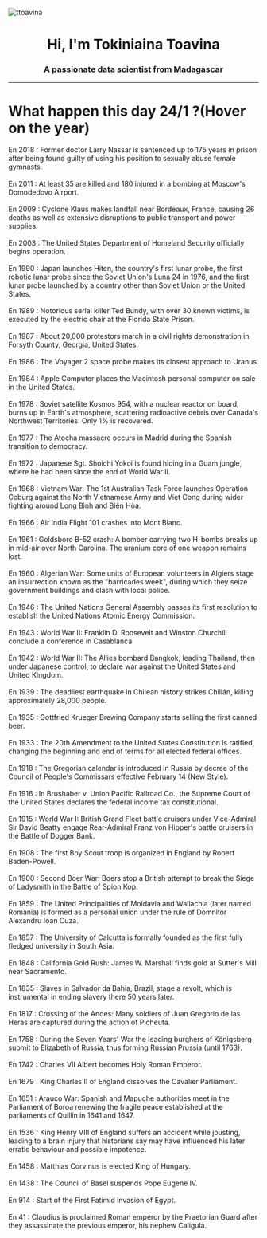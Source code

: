 
<p align="left"> <img src="https://komarev.com/ghpvc/?username=ttoavina&label=Profile%20views&color=0e75b6&style=flat" alt="ttoavina" /> </p>
<h1 align="center">Hi, I'm Tokiniaina Toavina</h1>
<h3 align="center">A passionate data scientist from Madagascar</h3>
    
<hr/>
<h1> What happen this day 24/1 ?(Hover on the year)</h1>

En 2018 : Former doctor Larry Nassar is sentenced up to 175 years in prison after being found guilty of using his position to sexually abuse female gymnasts.
<br/><br/>
En 2011 : At least 35 are killed and 180 injured in a bombing at Moscow's Domodedovo Airport.
<br/><br/>
En 2009 : Cyclone Klaus makes landfall near Bordeaux, France, causing 26 deaths as well as extensive disruptions to public transport and power supplies.
<br/><br/>
En 2003 : The United States Department of Homeland Security officially begins operation.
<br/><br/>
En 1990 : Japan launches Hiten, the country's first lunar probe, the first robotic lunar probe since the Soviet Union's Luna 24 in 1976, and the first lunar probe launched by a country other than Soviet Union or the United States.
<br/><br/>
En 1989 : Notorious serial killer Ted Bundy, with over 30 known victims, is executed by the electric chair at the Florida State Prison.
<br/><br/>
En 1987 : About 20,000 protestors march in a civil rights demonstration in Forsyth County, Georgia, United States.
<br/><br/>
En 1986 : The Voyager 2 space probe makes its closest approach to Uranus.
<br/><br/>
En 1984 : Apple Computer places the Macintosh personal computer on sale in the United States.
<br/><br/>
En 1978 : Soviet satellite Kosmos 954, with a nuclear reactor on board, burns up in Earth's atmosphere, scattering radioactive debris over Canada's Northwest Territories. Only 1% is recovered.
<br/><br/>
En 1977 : The Atocha massacre occurs in Madrid during the Spanish transition to democracy.
<br/><br/>
En 1972 : Japanese Sgt. Shoichi Yokoi is found hiding in a Guam jungle, where he had been since the end of World War II.
<br/><br/>
En 1968 : Vietnam War: The 1st Australian Task Force launches Operation Coburg against the North Vietnamese Army and Viet Cong during wider fighting around Long Bình and Biên Hòa.
<br/><br/>
En 1966 : Air India Flight 101 crashes into Mont Blanc.
<br/><br/>
En 1961 : Goldsboro B-52 crash: A bomber carrying two H-bombs breaks up in mid-air over North Carolina. The uranium core of one weapon remains lost.
<br/><br/>
En 1960 : Algerian War: Some units of European volunteers in Algiers stage an insurrection known as the "barricades week", during which they seize government buildings and clash with local police.
<br/><br/>
En 1946 : The United Nations General Assembly passes its first resolution to establish the United Nations Atomic Energy Commission.
<br/><br/>
En 1943 : World War II: Franklin D. Roosevelt and Winston Churchill conclude a conference in Casablanca.
<br/><br/>
En 1942 : World War II: The Allies bombard Bangkok, leading Thailand, then under Japanese control, to declare war against the United States and United Kingdom.
<br/><br/>
En 1939 : The deadliest earthquake in Chilean history strikes Chillán, killing approximately 28,000 people.
<br/><br/>
En 1935 : Gottfried Krueger Brewing Company starts selling the first canned beer.
<br/><br/>
En 1933 : The 20th Amendment to the United States Constitution is ratified, changing the beginning and end of terms for all elected federal offices.
<br/><br/>
En 1918 : The Gregorian calendar is introduced in Russia by decree of the Council of People's Commissars effective February 14 (New Style).
<br/><br/>
En 1916 : In Brushaber v. Union Pacific Railroad Co., the Supreme Court of the United States declares the federal income tax constitutional.
<br/><br/>
En 1915 : World War I: British Grand Fleet battle cruisers under Vice-Admiral Sir David Beatty engage Rear-Admiral Franz von Hipper's battle cruisers in the Battle of Dogger Bank.
<br/><br/>
En 1908 : The first Boy Scout troop is organized in England by Robert Baden-Powell.
<br/><br/>
En 1900 : Second Boer War: Boers stop a British attempt to break the Siege of Ladysmith in the Battle of Spion Kop.
<br/><br/>
En 1859 : The United Principalities of Moldavia and Wallachia (later named Romania) is formed as a personal union under the rule of Domnitor Alexandru Ioan Cuza.
<br/><br/>
En 1857 : The University of Calcutta is formally founded as the first fully fledged university in South Asia.
<br/><br/>
En 1848 : California Gold Rush: James W. Marshall finds gold at Sutter's Mill near Sacramento.
<br/><br/>
En 1835 : Slaves in Salvador da Bahia, Brazil, stage a revolt, which is instrumental in ending slavery there 50 years later.
<br/><br/>
En 1817 : Crossing of the Andes: Many soldiers of Juan Gregorio de las Heras are captured during the action of Picheuta.
<br/><br/>
En 1758 : During the Seven Years' War the leading burghers of Königsberg submit to Elizabeth of Russia, thus forming Russian Prussia (until 1763).
<br/><br/>
En 1742 : Charles VII Albert becomes Holy Roman Emperor.
<br/><br/>
En 1679 : King Charles II of England dissolves the Cavalier Parliament.
<br/><br/>
En 1651 : Arauco War: Spanish and Mapuche authorities meet in the Parliament of Boroa renewing the fragile peace established at the parliaments of Quillín in 1641 and 1647.
<br/><br/>
En 1536 : King Henry VIII of England suffers an accident while jousting, leading to a brain injury that historians say may have influenced his later erratic behaviour and possible impotence.
<br/><br/>
En 1458 : Matthias Corvinus is elected King of Hungary.
<br/><br/>
En 1438 : The Council of Basel suspends Pope Eugene IV.
<br/><br/>
En 914 : Start of the First Fatimid invasion of Egypt.
<br/><br/>
En 41 : Claudius is proclaimed Roman emperor by the Praetorian Guard after they assassinate the previous emperor, his nephew Caligula.
<br/><br/>
